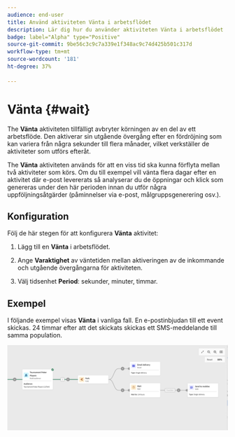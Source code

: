 ```yaml
---
audience: end-user
title: Använd aktiviteten Vänta i arbetsflödet
description: Lär dig hur du använder aktiviteten Vänta i arbetsflödet
badge: label="Alpha" type="Positive"
source-git-commit: 9be56c3c9c7a339e1f348ac9c74d425b501c317d
workflow-type: tm+mt
source-wordcount: '181'
ht-degree: 37%

---
```



# Vänta {#wait}

The **Vänta** aktiviteten tillfälligt avbryter körningen av en del av ett arbetsflöde. Den aktiverar sin utgående övergång efter en fördröjning som kan variera från några sekunder till flera månader, vilket verkställer de aktiviteter som utförs efteråt.

The **Vänta** aktiviteten används för att en viss tid ska kunna förflyta mellan två aktiviteter som körs. Om du till exempel vill vänta flera dagar efter en aktivitet där e-post levererats så analyserar du de öppningar och klick som genereras under den här perioden innan du utför några uppföljningsåtgärder (påminnelser via e-post, målgruppsgenerering osv.).

## Konfiguration

Följ de här stegen för att konfigurera **Vänta** aktivitet:

1. Lägg till en **Vänta** i arbetsflödet.

1. Ange **Varaktighet** av väntetiden mellan aktiveringen av de inkommande och utgående övergångarna för aktiviteten.

1. Välj tidsenhet **Period**: sekunder, minuter, timmar.

## Exempel

I följande exempel visas **Vänta** i vanliga fall. En e-postinbjudan till ett event skickas.  24 timmar efter att det skickats skickas ett SMS-meddelande till samma population.

![](../assets/workflow-wait-example.png)

